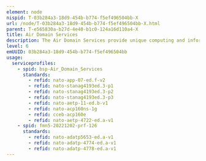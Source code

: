 ```yaml
---
element: node
nispid: T-03b284a3-18d9-454b-b774-f5ef496504bb-X
url: /node/T-03b284a3-18d9-454b-b774-f5ef496504bb-X.html
parent: T-e565830a-b27d-4e40-b1c0-124a16d110a4-X
title: Air Domain Services
description: The Air Domain Services provide unique computing and information services in support of Air Operations. It supports the set of military activities that are conducted by air forces to attain and maintain a desired degree of control of the air, influence events on land and along coastal areas, and, as required, support operations in the other operational domains.
level: 6
emUUID: 03b284a3-18d9-454b-b774-f5ef496504bb
usage:
  serviceprofiles:
    - spid: bsp-Air_Domain_Services
      standards:
        - refid: nato-app-07-ed.f-v2
        - refid: nato-stanag4193ed.3-p1
        - refid: nato-stanag4193ed.3-p2
        - refid: nato-stanag4193ed.3-p3
        - refid: nato-aetp-11-ed.b-v1
        - refid: nato-acp160ns-1g
        - refid: cceb-acp160e
        - refid: nato-aetp-4722-ed.a-v1
    - spid: fmn5-20221202-prf-126
      standards:
        - refid: nato-adatp5653-ed.a-v1
        - refid: nato-adatp-4774-ed.a-v1
        - refid: nato-adatp-4778-ed.a-v1
---
```

